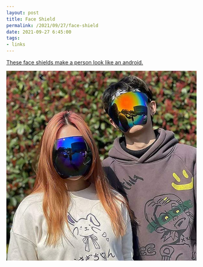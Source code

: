 ```yaml
---
layout: post
title: Face Shield
permalink: /2021/09/27/face-shield
date: 2021-09-27 6:45:00
tags:
- links
---
```


[These face shields make a person look like an android.](https://www.designboom.com/design/zghybd-polarized-protective-face-shield-09-27-2021/)


<img class="img-fluid" src="/assets/img/face-shield.jpeg" alt="enable source maps">
